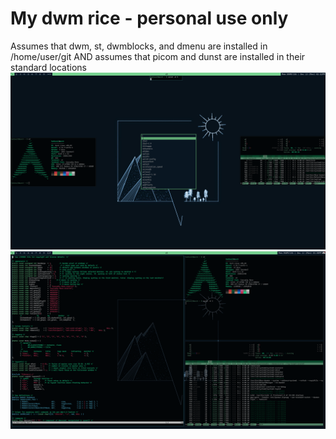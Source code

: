 # My dwm rice - personal use only
Assumes that dwm, st, dwmblocks, and dmenu are installed in /home/user/git AND assumes that picom and dunst are installed in their standard locations
!['Example Screenshot'](https://github.com/akbrucke/dwm/blob/main/example1.png)
!['Example 2'](https://github.com/akbrucke/dwm/blob/main/example2.png)
